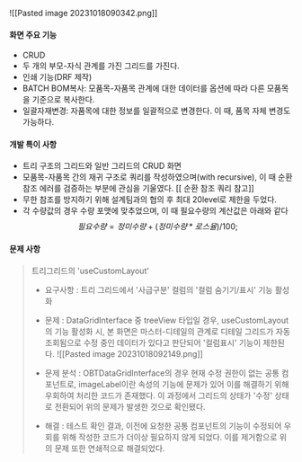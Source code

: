 ![[Pasted image 20231018090342.png]]


#### 화면 주요 기능 

- CRUD
- 두 개의 부모-자식 관계를 가진 그리드를 가진다.
- 인쇄 기능(DRF 제작)
- BATCH BOM복사: 모품목-자품목 관계에 대한 데이터를 옵션에 따라 다른 모품목을 기준으로 복사한다. 
- 일괄자재변경: 자품목에 대한 정보를 일괄적으로 변경한다. 이 때, 품목 자체 변경도 가능하다.


#### 개발 특이 사항

- 트리 구조의 그리드와 일반 그리드의 CRUD 화면
- 모품목-자품목 간의 재귀 구조로 쿼리를 작성하였으며(with recursive), 이 때 순환참조 에러를 검증하는 부분에 관심을 기울였다.  [[ 순환 참조 쿼리 참고]]
- 무한 참조를 방지하기 위해 설계팀과의 협의 후 최대 20level로  제한을 두었다. 
- 각 수량값의 경우 수량 포맷에 맞추었으며, 이 때 필요수량의 계산값은 아래와 같다
$$
필요수량 = 정미수량 + (정미수량 * 로스율) / 100;
$$



#### 문제 사항 

> 트리그리드의 'useCustomLayout'
> - 요구사항 : 트리 그리드에서 '사급구분' 컬럼의 '컬럼 숨기기/표시' 기능 활성화 
> - 문제 : DataGridInterface 중 treeView 타입일 경우, useCustomLayout의 기능 활성화 시, 본 화면은 마스터-디테일의 관계로 디테일 그리드가 자동 조회됨으로 수정 중인 데이터가 있다고 판단되어 '컬럼표시' 기능이 제한된다.
> ![[Pasted image 20231018092149.png]]
> 
> - 문제 분석 : OBTDataGridInterface의 경우 현재 수정 권한이 없는 공통 컴포넌트로, imageLabel이란 속성의 기능에 문제가 있어 이를 해결하기 위해 우회하여 처리한 코드가 존재했다. 이 과정에서 그리드의 상태가 '수정' 상태로 전환되어 위의 문제가 발생한 것으로 확인됐다. 
> - 해결 : 테스트 확인 결과, 이전에 요청한 공통 컴포넌트의 기능이 수정되어 우회를 위해 작성한 코드가 더이상 필요하지 않게 되었다. 이를 제거함으로 위의 문제 또한 연쇄적으로 해결되었다. 
